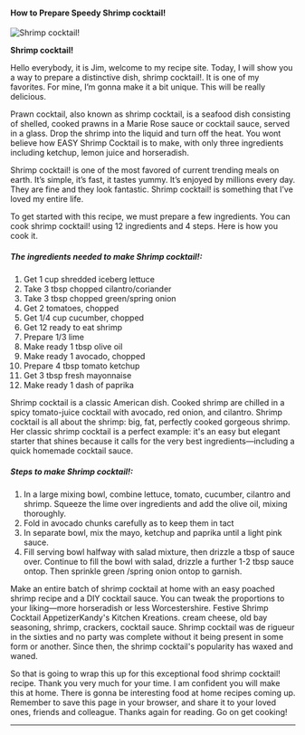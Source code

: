             

#### How to Prepare Speedy Shrimp cocktail!

![Shrimp cocktail!](https://img-global.cpcdn.com/recipes/6193776559128576/751x532cq70/shrimp-cocktail-recipe-main-photo.jpg)

**Shrimp cocktail!**

Hello everybody, it is Jim, welcome to my recipe site. Today, I will show you a way to prepare a distinctive dish, shrimp cocktail!. It is one of my favorites. For mine, I’m gonna make it a bit unique. This will be really delicious.

Prawn cocktail, also known as shrimp cocktail, is a seafood dish consisting of shelled, cooked prawns in a Marie Rose sauce or cocktail sauce, served in a glass. Drop the shrimp into the liquid and turn off the heat. You wont believe how EASY Shrimp Cocktail is to make, with only three ingredients including ketchup, lemon juice and horseradish.

Shrimp cocktail! is one of the most favored of current trending meals on earth. It’s simple, it’s fast, it tastes yummy. It’s enjoyed by millions every day. They are fine and they look fantastic. Shrimp cocktail! is something that I’ve loved my entire life.

To get started with this recipe, we must prepare a few ingredients. You can cook shrimp cocktail! using 12 ingredients and 4 steps. Here is how you cook it.

##### The ingredients needed to make Shrimp cocktail!:

1.  Get 1 cup shredded iceberg lettuce
2.  Take 3 tbsp chopped cilantro/coriander
3.  Take 3 tbsp chopped green/spring onion
4.  Get 2 tomatoes, chopped
5.  Get 1/4 cup cucumber, chopped
6.  Get 12 ready to eat shrimp
7.  Prepare 1/3 lime
8.  Make ready 1 tbsp olive oil
9.  Make ready 1 avocado, chopped
10.  Prepare 4 tbsp tomato ketchup
11.  Get 3 tbsp fresh mayonnaise
12.  Make ready 1 dash of paprika

Shrimp cocktail is a classic American dish. Cooked shrimp are chilled in a spicy tomato-juice cocktail with avocado, red onion, and cilantro. Shrimp cocktail is all about the shrimp: big, fat, perfectly cooked gorgeous shrimp. Her classic shrimp cocktail is a perfect example: it's an easy but elegant starter that shines because it calls for the very best ingredients—including a quick homemade cocktail sauce.

##### Steps to make Shrimp cocktail!:

1.  In a large mixing bowl, combine lettuce, tomato, cucumber, cilantro and shrimp. Squeeze the lime over ingredients and add the olive oil, mixing thoroughly.
2.  Fold in avocado chunks carefully as to keep them in tact
3.  In separate bowl, mix the mayo, ketchup and paprika until a light pink sauce.
4.  Fill serving bowl halfway with salad mixture, then drizzle a tbsp of sauce over. Continue to fill the bowl with salad, drizzle a further 1-2 tbsp sauce ontop. Then sprinkle green /spring onion ontop to garnish.

Make an entire batch of shrimp cocktail at home with an easy poached shrimp recipe and a DIY cocktail sauce. You can tweak the proportions to your liking—more horseradish or less Worcestershire. Festive Shrimp Cocktail AppetizerKandy's Kitchen Kreations. cream cheese, old bay seasoning, shrimp, crackers, cocktail sauce. Shrimp cocktail was de rigueur in the sixties and no party was complete without it being present in some form or another. Since then, the shrimp cocktail's popularity has waxed and waned.

So that is going to wrap this up for this exceptional food shrimp cocktail! recipe. Thank you very much for your time. I am confident you will make this at home. There is gonna be interesting food at home recipes coming up. Remember to save this page in your browser, and share it to your loved ones, friends and colleague. Thanks again for reading. Go on get cooking!

* * *